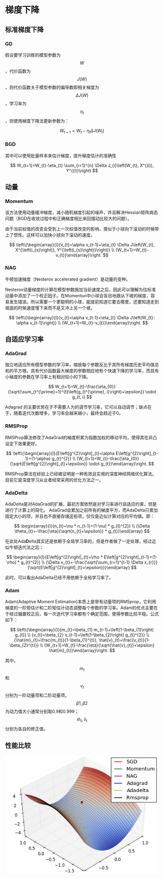 # 梯度下降

## 标准梯度下降

### GD

假设要学习训练的模型参数为 $$W$$ ，代价函数为 $$J(W)$$ ，则代价函数关于模型参数的偏导数即相关梯度为 $$ΔJ(W)$$ ，学习率为 $$η_t$$ ，则使用梯度下降法更新参数为：

$$
W_{t+1}=W_{t}-\eta_{t} \Delta J\left(W_{t}\right)
$$

### BGD

其中可以使用批量样本来估计梯度，提升梯度估计的准确性

$$
W_{t+1}=W_{t}-\eta_{t} \sum_{i=1}^{n} \Delta J_{i}\left(W_{t}, X^{(i)}, Y^{(i)}\right)
$$

## 动量

### **Momentum** <a id="1-momentum"></a>

该方法使用动量缓冲梯度，减小随机梯度引起的噪声，并且解决Hessian矩阵病态问题（BGD在收敛过程中和正确梯度相比来回摆动比较大的问题）。

由于当前权值的改变会受到上一次权值改变的影响，类似于小球向下滚动的时候带上了惯性。这样可以加快小球向下滚动的速度。

$$
\left\{\begin{array}{l}{v_{t}=\alpha v_{t-1}+\eta_{t} \Delta J\left(W_{t}, X^{\left(i_{s}\right)}, Y^{\left(i_{s}\right)}\right)} \\ {W_{t+1}=W_{t}-v_{t}}\end{array}\right.
$$

### **NAG** <a id="2-nag"></a>

牛顿加速梯度（Nesterov accelerated gradient）是动量的变种。

Nesterov动量梯度的计算在模型参数施加当前速度之后，因此可以理解为往标准动量中添加了一个校正因子。在Momentun中小球会盲目地跟从下坡的梯度，容易发生错误。所以需要一个更聪明的小球，能提前知道它要去哪里，还要知道走到坡底的时候速度慢下来而不是又冲上另一个坡。

$$
\left\{\begin{array}{l}{v_{t}=\alpha v_{t-1}+\eta_{t} \Delta J\left(W_{t}-\alpha v_{t-1}\right)} \\ {W_{t+1}=W_{t}-v_{t}}\end{array}\right.
$$

## 自适应学习率 <a id="&#x81EA;&#x9002;&#x5E94;&#x5B66;&#x4E60;&#x7387;&#x4F18;&#x5316;&#x7B97;&#x6CD5;"></a>

###  **AdaGrad**

独立地适应所有模型参数的学习率，缩放每个参数反比于其所有梯度历史平均值总和的平方根。具有代价函数最大梯度的参数相应地有个快速下降的学习率，而具有小梯度的参数在学习率上有相对较小的下降。

$$
W_{t+1}=W_{t}-\frac{\eta_{0}}{\sqrt{\sum_{t^{\prime}=1}^{t}\left(g_{t^{\prime}, i}\right)+\epsilon}} \odot g_{t, i}
$$



Adagrad 的主要优势在于不需要人为的调节学习率，它可以自动调节；缺点在于，随着迭代次数增多，学习率会越来越小，最终会趋近于0。

### **RMSProp**

RMSProp算法修改了AdaGrad的梯度积累为指数加权的移动平均，使得其在非凸设定下效果更好。

$$
\left\{\begin{array}{l}{E\left[g^{2}\right]_{t}=\alpha E\left[g^{2}\right]_{t-1}+(1-\alpha) g_{t}^{2}} \\ {W_{t+1}=W_{t}-\frac{\eta_{0}}{\sqrt{E\left[g^{2}\right]_{t}+\epsilon}} \odot g_{t}}\end{array}\right.
$$

RMSProp算法在经验上已经被证明是一种有效且实用的深度神经网络优化算法。目前它是深度学习从业者经常采用的优化方法之一。

### **AdaDelta**

AdaDelta是对AdaGrad的扩展，最初方案依然是对学习率进行自适应约束，但是进行了计算上的简化。 AdaGrad会累加之前所有的梯度平方，而AdaDelta只累加固定大小的项，并且也不直接存储这些项，仅仅是近似计算对应的平均值。即：

$$
\begin{array}{l}{n_{t}=\nu * n_{t-1}+(1-\nu) * g_{t}^{2}} \\ {\Delta \theta_{t}=-\frac{\eta}{\sqrt{n_{t}+\epsilon}} * g_{t}}\end{array}
$$

在此处Ada**D**elta其实还是依赖于全局学习率的，但是作者做了一定处理，经过近似牛顿迭代法之后：

$$
\begin{array}{l}{E\left|g^{2}\right|_{t}=\rho * E\left|g^{2}\right|_{t-1}+(1-\rho) * g_{t}^{2}} \\ {\Delta x_{t}=-\frac{\sqrt{\sum_{r=1}^{t-1} \Delta x_{r}}}{\sqrt{E\left|g^{2}\right|_{t}+\epsilon}}}\end{array}
$$

此时，可以看出AdaDelta已经不用依赖于全局学习率了。

### **Adam**

Adam\(Adaptive Moment Estimation\)本质上是带有动量项的RMSprop，它利用梯度的一阶矩估计和二阶矩估计动态调整每个参数的学习率。Adam的优点主要在于经过偏置校正后，每一次迭代学习率都有个确定范围，使得参数比较平稳。公式如下：

$$
\left\{\begin{array}{l}{m_{t}=\beta_{1} m_{t-1}+\left(1-\beta_{1}\right) g_{t}} \\ {v_{t}=\beta_{2} v_{t-1}+\left(1-\beta_{2}\right) g_{t}^{2}} \\ {\hat{m}_{t}=\frac{m_{t}}{1-\beta_{1}^{t}}, \hat{v}_{t}=\frac{v_{t}}{1-\beta_{2}^{t}}} \\ {W_{t+1}=W_{t}-\frac{\eta}{\sqrt{\hat{v}_{t}}+\epsilon} \hat{m}_{t}}\end{array}\right.
$$

其中， $$m_t$$ 和 $$v_t$$ 分别为一阶动量项和二阶动量项。 $$β1, β2$$ 为动力值大小通常分别取0.9和0.999； $$\hat{m}_{t}, \hat{v}_{t}$$ 分别为各自的修正值。

## 性能比较 <a id="&#x5404;&#x79CD;&#x4F18;&#x5316;&#x5668;&#x7684;&#x6BD4;&#x8F83;"></a>

![](../../.gitbook/assets/20180426113728916.gif)




